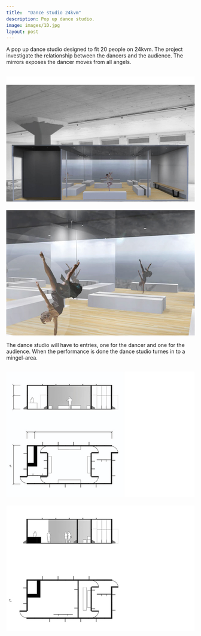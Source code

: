 ```yaml
---
title:  "Dance studio 24kvm"
description: Pop up dance studio.
image: images/1D.jpg
layout: post
---
```

A pop up dance studio designed to fit 20 people on 24kvm. 
The project investigate the relationship between the dancers and the audience. 
The mirrors exposes the dancer moves from all angels.

![](/images/1D.jpg)
---
![](/images/2D.jpg)




The dance studio will have to entries, one for the dancer and one for the audience.
When the performance is done the dance studio turnes in to a mingel-area.

![](/images/4D.jpg)
---

![](/images/3D.jpg)

